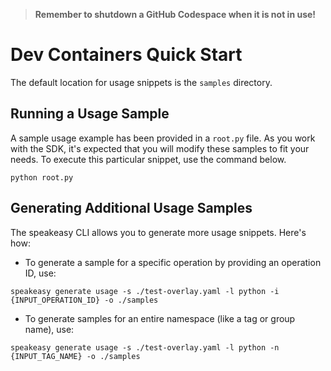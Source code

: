 
> **Remember to shutdown a GitHub Codespace when it is not in use!**

# Dev Containers Quick Start

The default location for usage snippets is the `samples` directory.

## Running a Usage Sample

A sample usage example has been provided in a `root.py` file. As you work with the SDK, it's expected that you will modify these samples to fit your needs. To execute this particular snippet, use the command below.

```
python root.py
```

## Generating Additional Usage Samples

The speakeasy CLI allows you to generate more usage snippets. Here's how:

- To generate a sample for a specific operation by providing an operation ID, use:

```
speakeasy generate usage -s ./test-overlay.yaml -l python -i {INPUT_OPERATION_ID} -o ./samples
```

- To generate samples for an entire namespace (like a tag or group name), use:

```
speakeasy generate usage -s ./test-overlay.yaml -l python -n {INPUT_TAG_NAME} -o ./samples
```
